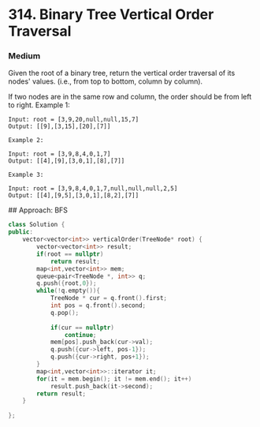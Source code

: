 # 314. Binary Tree Vertical Order Traversal
### Medium

Given the root of a binary tree, return the vertical order traversal of its nodes' values. (i.e., from top to bottom, column by column).

If two nodes are in the same row and column, the order should be from left to right.
    Example 1:

    Input: root = [3,9,20,null,null,15,7]
    Output: [[9],[3,15],[20],[7]]

    Example 2:

    Input: root = [3,9,8,4,0,1,7]
    Output: [[4],[9],[3,0,1],[8],[7]]

    Example 3:

    Input: root = [3,9,8,4,0,1,7,null,null,null,2,5]
    Output: [[4],[9,5],[3,0,1],[8,2],[7]]

## Approach: BFS
```cpp
class Solution {
public:
    vector<vector<int>> verticalOrder(TreeNode* root) {
        vector<vector<int>> result;
        if(root == nullptr)
            return result;
        map<int,vector<int>> mem;
        queue<pair<TreeNode *, int>> q;
        q.push({root,0});
        while(!q.empty()){
            TreeNode * cur = q.front().first;
            int pos = q.front().second;
            q.pop();
            
            if(cur == nullptr)
                continue;
            mem[pos].push_back(cur->val);
            q.push({cur->left, pos-1});
            q.push({cur->right, pos+1});
        }
        map<int,vector<int>>::iterator it;
        for(it = mem.begin(); it != mem.end(); it++)
            result.push_back(it->second);
        return result;
    }
    
};
```